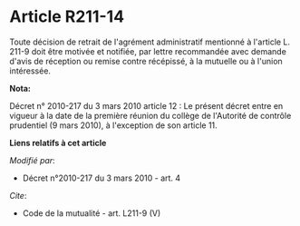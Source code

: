 # Article R211-14

Toute décision de retrait de l'agrément administratif mentionné à l'article L. 211-9 doit être motivée et notifiée, par
lettre recommandée avec demande d'avis de réception ou remise contre récépissé, à la mutuelle ou à l'union intéressée.

**Nota:**

Décret n° 2010-217 du 3 mars 2010 article 12 : Le présent décret entre en vigueur à la date de la première réunion du collège
de l'Autorité de contrôle prudentiel (9 mars 2010), à l'exception de son article 11.

**Liens relatifs à cet article**

_Modifié par_:

  - Décret n°2010-217 du 3 mars 2010 - art. 4

_Cite_:

  - Code de la mutualité - art. L211-9 (V)
